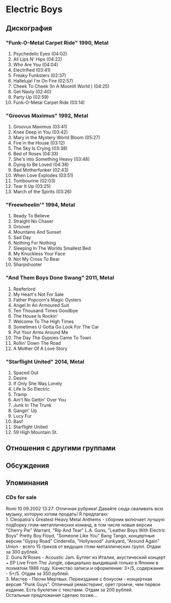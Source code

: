 # Electric Boys



## Дискография

### "Funk-O-Metal Carpet Ride" 1990, Metal

01. Psychedelic Eyes (04:02)
02. All Lips N' Hips (04:22)
03. Who Are You (04:04)
04. Electrified (03:41)
05. Freaky Funksters (02:37)
06. Halleluja! I'm On Fire (02:57)
07. Cheek To Cheek (In A Moonlit World ) (04:25)
08. Get Nasty (02:40)
09. Party Up (02:59)
10. Funk-O-Metal Carpet Ride (03:14)

### "Groovus Maximus" 1992, Metal

01. Groovus Maximus (03:41)
02. Knee Deep in You (03:42)
03. Mary in the Mystery World Bloom (05:27)
04. Fire in the House (03:12)
05. The Sky Is Crying (03:38)
06. Bed of Roses (04:33)
07. She's into Something Heavy (03:48)
08. Dying to Be Loved (04:38)
09. Bad Motherfunker (02:43)
10. When Love Explodes (03:51)
11. Tombourine (02:03)
12. Tear It Up (03:25)
13. March of the Spirits (03:26)

### "Freewheelin'" 1994, Metal

01. Ready To Believe
02. Straight No Chaser
03. Groover
04. Mountains And Sunset
05. Sad Day
06. Nothing For Nothing
07. Sleeping In The Worlds Smallest Bed
08. My Knuckless Your Face
09. Not My Cross To Bear
10. Sharpshooter

### "And Them Boys Done Swang" 2011, Metal

01. Reeferlord
02. My Heart's Not For Sale
03. Father Popcorn's Magic Oysters
04. Angel In An Armoured Suit
05. Ten Thousand Times Goodbye
06. The House Is Rockin'
07. Welcome To The High Times
08. Sometimes U Gotta Go Look For The Car
09. Put Your Arms Around Me
10. The Day The Gypsies Came To Town
11. Rollin' Down The Road
12. A Mother Of A Love Story

### "Starflight United" 2014, Metal

01. Spaced Out
02. Desire
03. If Only She Was Lonely
04. Life Is So Electric
05. Tramp
06. Ain't No Gettin' Over You
07. Junk In The Trunk
08. Gangin' Up
09. Lucy Fur
10. Basf
11. Starflight United
12. 59 High Mountain St.


## Отношения с другими группами


## Обсуждения


## Упоминания

### CDs for sale

Romi 10.09.2002 13:27:
Отличная рубрика! Давайте сюда сваливать всю музыку, которую хотим продать! Я предлагаю:<BR>1. Cleopatra's Greatest Heavy Metal Anthems - сборник включает лучшую подборку глэм-металлических команд, в том числе новые версии "Cherry Pie" Warrant, "Rip And Tear" L.A. Guns, "Leather Boys With Electric Boys" Pretty Boy Floyd, "Someone Like You" Bang Tango, концертные версии "Gypsy Road" Cinderella, "Hollywood" Junkyard, "Around Again" Union - всего 15 треков от ведущих глэм-металлических групп. Отдам за 300 рублей.<BR>2. Guns N'Roses - Acoustic Jam. Бутлег из Италии, акустический концерт + EP Live From The Jungle, официально выхдивший только в Японии в лохматом 1988 году. Качество записи и оформление: 3+/5, содержание - 5+/5. Отдам за 350 рублей.<BR>3. Мастер - Песни Мертвых. Переиздание с бонусом - концертная версия "Punk Guys". Отличный ремастеринг, орет громче, чем первое издание. Есть буклетик с текстами. Отдам за 200 рублей.<BR>Остальные предложения сделаю позже...


